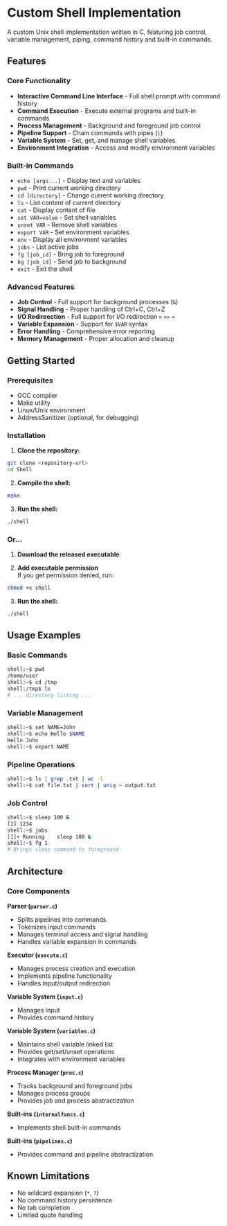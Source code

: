 # Custom Shell Implementation

A custom Unix shell implementation written in C, featuring job control, variable management, piping, command history and built-in commands.

## Features

### Core Functionality
- **Interactive Command Line Interface** - Full shell prompt with command history
- **Command Execution** - Execute external programs and built-in commands
- **Process Management** - Background and foreground job control
- **Pipeline Support** - Chain commands with pipes (`|`)
- **Variable System** - Set, get, and manage shell variables
- **Environment Integration** - Access and modify environment variables

### Built-in Commands
- `echo [args...]` - Display text and variables
- `pwd` - Print current working directory
- `cd [directory]` - Change current working directory
- `ls` - List content of current directory
- `cat` - Display content of file
- `set VAR=value` - Set shell variables
- `unset VAR` - Remove shell variables
- `export VAR` - Set environment variables
- `env` - Display all environment variables
- `jobs` - List active jobs
- `fg [job_id]` - Bring job to foreground
- `bg [job_id]` - Send job to background
- `exit` - Exit the shell

### Advanced Features
- **Job Control** - Full support for background processes (`&`)
- **Signal Handling** - Proper handling of Ctrl+C, Ctrl+Z
- **I/O Redireection** - Full support for I/O redirection `>` `>>` `<`
- **Variable Expansion** - Support for `$VAR` syntax
- **Error Handling** - Comprehensive error reporting
- **Memory Management** - Proper allocation and cleanup

## Getting Started

### Prerequisites
- GCC compiler
- Make utility
- Linux/Unix environment
- AddressSanitizer (optional, for debugging)

### Installation

1. **Clone the repository:**
```bash
git clone <repository-url>
cd Shell
```

2. **Compile the shell:**
```bash
make
```

3. **Run the shell:**
```bash
./shell
```

### Or...

1. **Download the released executable**

2. **Add executable permission**  
If you get permission denied, run:
```bash
chmod +x shell
```

3. **Run the shell:**
```bash
./shell
```

## Usage Examples

### Basic Commands
```bash
shell:~$ pwd
/home/user
shell:~$ cd /tmp
shell:/tmp$ ls
# ... directory listing ...
```

### Variable Management
```bash
shell:~$ set NAME=John
shell:~$ echo Hello $NAME
Hello John
shell:~$ export NAME
```

### Pipeline Operations
```bash
shell:~$ ls | grep .txt | wc -l
shell:~$ cat file.txt | sort | uniq > output.txt
```

### Job Control
```bash
shell:~$ sleep 100 &
[1] 1234
shell:~$ jobs
[1]+ Running    sleep 100 &
shell:~$ fg 1
# Brings sleep command to foreground
```

## Architecture

### Core Components

**Parser (`parser.c`)**
- Splits pipelines into commands
- Tokenizes input commands
- Manages terminal access and signal handling
- Handles variable expansion in commands

**Executor (`execute.c`)**
- Manages process creation and execution
- Implements pipeline functionality
- Handles input/output redirection

**Variable System (`input.c`)**
- Manages input 
- Provides command history

**Variable System (`variables.c`)**
- Maintains shell variable linked list
- Provides get/set/unset operations
- Integrates with environment variables

**Process Manager (`proc.c`)**
- Tracks background and foreground jobs
- Manages process groups
- Provides job and process abstractization

**Built-ins (`internalfuncs.c`)**
- Implements shell built-in commands

**Built-ins (`pipelines.c`)**
- Provides command and pipeline abstractization

## Known Limitations

- No wildcard expansion (`*`, `?`)
- No command history persistence
- No tab completion
- Limited quote handling
